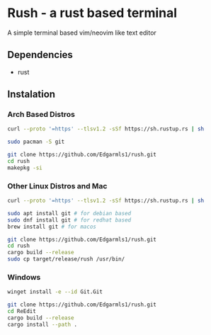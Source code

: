 # Rush - a rust based terminal

A simple terminal based vim/neovim like text editor

## Dependencies
- rust

## Instalation

### Arch Based Distros

``` bash
curl --proto '=https' --tlsv1.2 -sSf https://sh.rustup.rs | sh

sudo pacman -S git

git clone https://github.com/Edgarmls1/rush.git
cd rush
makepkg -si
```

### Other Linux Distros and Mac

```bash
curl --proto '=https' --tlsv1.2 -sSf https://sh.rustup.rs | sh

sudo apt install git # for debian based
sudo dnf install git # for redhat based
brew install git # for macos

git clone https://github.com/Edgarmls1/rush.git
cd rush
cargo build --release
sudo cp target/release/rush /usr/bin/
```

### Windows

```bash
winget install -e --id Git.Git

git clone https://github.com/Edgarmls1/rush.git
cd ReEdit
cargo build --release
cargo install --path .
```
